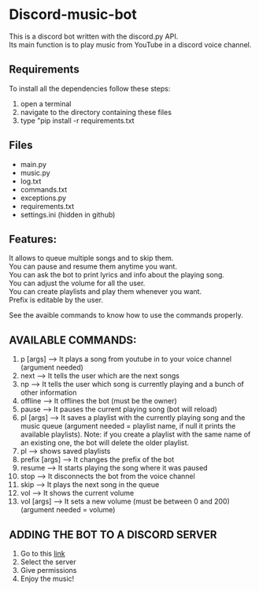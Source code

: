 # Discord-music-bot
This is a discord bot written with the discord.py API.  
Its main function is to play music from YouTube in a discord voice channel.


## Requirements
To install all the dependencies follow these steps:
1. open a terminal
2. navigate to the directory containing these files
3. type "pip install -r requirements.txt


## Files
- main.py
- music.py
- log.txt
- commands.txt
- exceptions.py
- requirements.txt
- settings.ini (hidden in github)


## Features:
It allows to queue multiple songs and to skip them.  
You can pause and resume them anytime you want.  
You can ask the bot to print lyrics and info about the playing song.  
You can adjust the volume for all the user.  
You can create playlists and play them whenever you want.  
Prefix is editable by the user.  
  
See the avaible commands to know how to use the commands properly.


## AVAILABLE COMMANDS:
1. p [args] --> It plays a song from youtube in to your voice channel (argument needed)
2. next --> It tells the user which are the next songs
3. np --> It tells the user which song is currently playing and a bunch of other information
4. offline --> It offlines the bot (must be the owner)
5. pause --> It pauses the current playing song (bot will reload)
6. pl [args] --> It saves a playlist with the currently playing song and the music queue (argument needed = playlist name, if null it prints the available playlists). Note: if you create a playlist with the same name of an existing one, the bot will delete the older playlist.
7. pl --> shows saved playlists
8. prefix [args] --> It changes the prefix of the bot
9. resume --> It starts playing the song where it was paused
10. stop --> It disconnects the bot from the voice channel
11. skip --> It plays the next song in the queue
12. vol --> It shows the current volume
13. vol [args] --> It sets a new volume (must be between 0 and 200)(argument needed = volume)


## ADDING THE BOT TO A DISCORD SERVER
1. Go to this [link](https://discord.com/oauth2/authorize?client_id=890316639822835712&scope=bot&permissions=8)
2. Select the server
3. Give permissions
4. Enjoy the music!